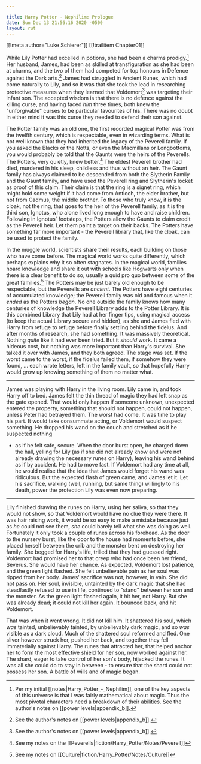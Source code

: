 ```yaml
---

title: Harry Potter - Nephilim: Prologue 
date: Sun Dec 13 21:56:16 2020 -0500
layout: rut
---
```


[[!meta author="Luke Schierer"]] 
[[!trailitem Chapter01]]

While Lily Potter had excelled in potions, she had been a charms
prodigy.[^20210902-6]  Her husband, James, had been as skilled at
transfiguration as she had been at charms, and the two of them had competed
for top honours in Defence against the Dark arts.[^20210902-7]  James had
struggled in Ancient Runes, which had come naturally to Lily, and so it was that
she took the lead in researching protective measures when they learned that
Voldemort[^20210902-8] was targeting their infant son.  The accepted wisdom is
that there is no defence against the killing curse, and having faced *him* three
times, both knew the "unforgivable" curses to be particular favourites of his.
There was no doubt in either mind it was this curse they needed to defend their
son against.

The Potter family was an old one, the first recorded magical Potter was from
the twelfth century, which is respectable, even in wizarding terms.  What is
not well known that they had inherited the legacy of the Peverell family.
If you asked the Blacks or the Notts, or even the Macmillans or Longbottoms,
you would probably be told that the Gaunts were the heirs of the Peverells.
The Potters, very quietly, knew better.[^20210218-2] The eldest Peverell
brother had died, murdered in his sleep, childless and thus without an heir.
The Gaunt family has always claimed to be descended from both the Slytherin
Family and the Gaunt family, and have used the Peverell ring and Slytherin's
locket as proof of this claim.  Their claim is that the ring is a signet
ring, which might hold some weight if it had come from Antioch, the elder
brother, but not from Cadmus, the middle brother.  To those who truly know,
it is the cloak, not the ring, that goes to the heir of the Peverell family,
as it is the third son, Ignotus, who alone lived long enough to have and raise
children.  Following in Ignotus' footsteps, the Potters allow the Gaunts to
claim credit as the Peverell heir.  Let them paint a target on their backs.
The Potters have something far more important - the Peverell library that,
like the cloak, can be used to protect the family.

In the muggle world, scientists share their results, each building on
those who have come before.  The magical world works quite differently,
which perhaps explains why it so often stagnates.  In the magical world,
families hoard knowledge and share it out with schools like Hogwarts only
when there is a clear benefit to do so, usually a quid pro quo between
some of the great families.[^20210420-1] The Potters may be just barely old
enough to be respectable, but the Peverells are *ancient*.  The Potters have
eight centuries of accumulated knowledge; the Peverell family was old and famous
when it *ended* as the Potters *began*.  No one outside the family knows how
many centuries of knowledge the Peverell Library adds to the Potter Library.
It is this combined Library that Lily had at her finger tips, using magical
access (to keep the actual Library secure and hidden), as she and James fled
with Harry from refuge to refuge before finally settling behind the fidelus.
And after months of research, she had something.  It was massively theoretical.
Nothing *quite* like it had ever been tried.  But it *should* work. It
came a hideous cost, but nothing was more important than Harry's survival.
She talked it over with James, and they both agreed.  The stage was set.
If the worst came to the worst, if the fidelus failed them, if somehow
they were found, ... each wrote letters, left in the family vault, so that
hopefully Harry would grow up knowing something of them no matter what.

- - -

James was playing with Harry in the living room.  Lily came in, and took
Harry off to bed.  James felt the thin thread of magic they had left snap
as the gate opened.  That would only happen if someone unknown, unexpected
entered the property, something that should not happen, could not happen,
unless Peter had betrayed them.  The worst had come.  It was time to play his
part.  It would take consummate acting, or Voldemort would suspect something.
He dropped his wand on the couch and stretched as if he suspected nothing
- as if he felt safe, secure.  When the door burst open, he charged down
the hall, yelling for Lily (as if she did not already know and were not
already drawing the necessary runes on Harry), leaving his wand behind as
if by accident. He had to move fast.  If Voldemort had any time at all, he
would realise that the idea that James would forget his wand was ridiculous.
But the expected flash of green came, and James let it.  Let his sacrifice,
walking (well, running, but same thing) willingly to his death, power the
protection Lily was even now preparing.

- - -

Lily finished drawing the runes on Harry, using her saliva, so that they would
not show, so that Voldemort would have no clue they were there.  It was hair
raising work, it would be so easy to make a mistake because just as *he*
could not see them, *she* could barely tell what she was doing as well.
Fortunately it only took a couple of runes across his forehead.  As the door
to the nursery burst, like the door to the house had moments before, she
placed herself between the crib and the monster bent on destroying her family.
She begged for Harry's life, trilled that they had guessed right.  Voldemort had
promised her to that creep who had once been her friend, Severus.  She would
have her chance.  As expected, Voldemort lost patience, and the green light
flashed.  She felt unbelievable pain as her soul was ripped from her body.
James' sacrifice was not, however, in vain.  She did not pass on.  Her soul,
invisible, untainted by the dark magic that she had steadfastly refused to
use in life, continued to "stand" between her son and the monster.  As the
green light flashed again, it hit her, not Harry.  But she was already dead;
it could not kill her again.  It bounced back, and hit Voldemort.

That was when it went wrong.  It did not kill him.  It shattered his soul,
which *was* tainted, unbelievably tainted, by unbelievably dark magic,
and so *was* visible as a dark cloud.  Much of the shattered soul reformed
and fled.  One sliver however struck her, pushed her back, and together
they fell immaterially against Harry.  The runes that attracted her, that
helped anchor her to form the most effective shield for her son, now worked
against her.  The shard, eager to take control of her son's body, hijacked
the runes.  It was all she could do to stay in between - to ensure that the
shard could not possess her son.  A battle of wills and of magic began.

[^20210218-2]: See my notes on the [[Peverells|fiction/Harry_Potter/Notes/Peverell]]

[^20210420-1]: See my notes on [[Culture|fiction/Harry_Potter/Notes/Culture]]

[^20210902-8]: See the author's notes on [[power levels|appendix_b]].

[^20210902-7]: See the author's notes on [[power levels|appendix_b]].

[^20210902-6]: Per my initial [[notes|Harry_Potter_-_Nephilim]], one of the key
    aspects of this universe is that I was fairly mathematical about magic.
    Thus the most pivotal characters need a breakdown of their abilities.
    See the author's notes on [[power levels|appendix_b]].
